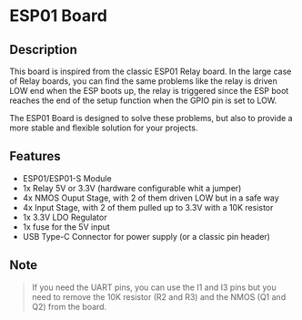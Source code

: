 # ESP01 Board
## Description
This board is inspired from the classic ESP01 Relay board. 
In the large case of Relay boards, you can find the same problems like the relay is driven LOW end when the ESP boots up, the relay is triggered since the ESP boot reaches the end of the setup function when the GPIO pin is set to LOW.

The ESP01 Board is designed to solve these problems, but also to provide a more stable and flexible solution for your projects.

## Features
- ESP01/ESP01-S Module
- 1x Relay 5V or 3.3V (hardware configurable whit a jumper)
- 4x NMOS Ouput Stage, with 2 of them driven LOW but in a safe way
- 4x Input Stage, with 2 of them pulled up to 3.3V with a 10K resistor
- 1x 3.3V LDO Regulator
- 1x fuse for the 5V input
- USB Type-C Connector for power supply (or a classic pin header)

## Note
> If you need the UART pins, you can use the I1 and I3 pins but you need to remove the 10K resistor (R2 and R3) and the NMOS (Q1 and Q2) from the board.